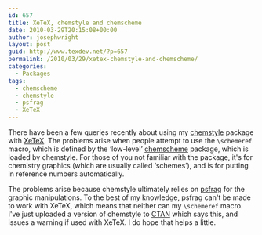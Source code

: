 ```yaml
---
id: 657
title: XeTeX, chemstyle and chemscheme
date: 2010-03-29T20:15:08+00:00
author: josephwright
layout: post
guid: http://www.texdev.net/?p=657
permalink: /2010/03/29/xetex-chemstyle-and-chemscheme/
categories:
  - Packages
tags:
  - chemscheme
  - chemstyle
  - psfrag
  - XeTeX
---
```

There have been a few queries recently about using my <a title="Styles and schemes for chemistry" href="http://ctan.org/pkg/chemstyle">chemstyle</a> package with <a title="XeTeX" href="http://scripts.sil.org/cms/scripts/page.php?site_id=nrsi&amp;id=xetex">XeTeX</a>. The problems arise when people attempt to use the <code>\schemeref</code> macro, which is defined by the ‘low-level’ <a title="Styles and schemes for chemistry" href="http://ctan.org/pkg/chemstyle">chemscheme</a> package, which is loaded by chemstyle. For those of you not familiar with the package, it's for chemistry graphics (which are usually called ‘schemes’), and is for putting in reference numbers automatically.

The problems arise because chemstyle ultimately relies on <a title="Replace strings in encapsulated PostScript figures" href="http://ctan.org/pkg/psfrag">psfrag</a> for the graphic manipulations. To the best of my knowledge, psfrag can't be made to work with XeTeX, which means that neither can my <code>\schemeref</code> macro. I've just uploaded a version of chemstyle to <a title="The Comprehensive TeX Archive Network" href="http://www.ctan.org/">CTAN</a> which says this, and issues a warning if used with XeTeX. I do hope that helps a little.
